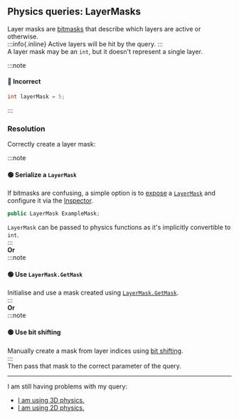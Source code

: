 ## Physics queries: LayerMasks

Layer masks are [bitmasks](../Physics/Bitmasks.md) that describe which layers are active or otherwise.  
:::info{.inline}
Active layers will be hit by the query.
:::  
A layer mask may be an `int`, but it doesn't represent a single layer.

:::note
#### 🔴 Incorrect
```csharp
int layerMask = 5;
```
:::

### Resolution
Correctly create a layer mask:

:::note
#### 🟢 Serialize a `LayerMask`
If bitmasks are confusing, a simple option is to [expose](../Serialization/Serializing%20A%20Field%201.md) a [`LayerMask`](https://docs.unity3d.com/ScriptReference/LayerMask.html) and configure it via the [Inspector](https://docs.unity3d.com/Manual/UsingTheInspector.html).
```csharp
public LayerMask ExampleMask;
```
`LayerMask` can be passed to physics functions as it's implicitly convertible to `int`.  
:::  
**Or**  
:::note
#### 🟢 Use `LayerMask.GetMask`
Initialise and use a mask created using [`LayerMask.GetMask`](https://docs.unity3d.com/ScriptReference/LayerMask.GetMask.html).  
:::  
**Or**  
:::note
#### 🟢 Use bit shifting
Manually create a mask from layer indices using [bit shifting](../Physics/Bitmasks.md#creating-masks).  
:::  
Then pass that mask to the correct parameter of the query.


---
I am still having problems with my query:  
- [I am using 3D physics.](Incorrect%20Parameters%203D.md)
- [I am using 2D physics.](Incorrect%20Parameters%202D.md)